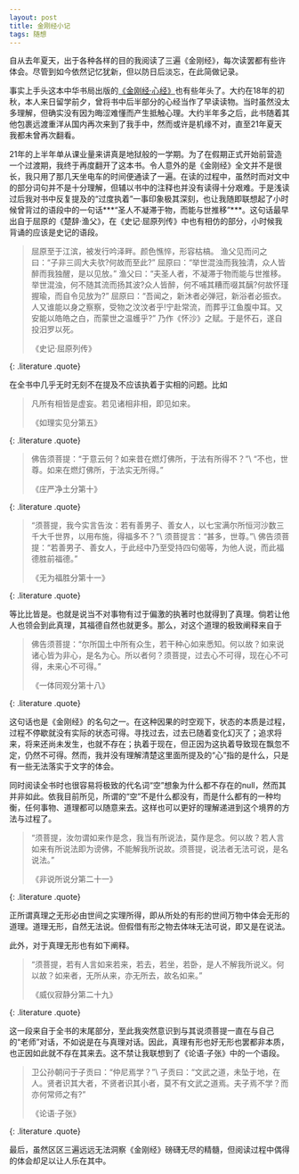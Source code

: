 ```yaml
---
layout: post
title: 金刚经小记
tags: 随想
---
```


自从去年夏天，出于各种各样的目的我阅读了三遍《金刚经》，每次读罢都有些许体会。尽管到如今依然记忆犹新，但以防日后淡忘，在此简做记录。

事实上手头这本中华书局出版的[《金刚经·心经》](https://book.douban.com/subject/4843456/)也有些年头了。大约在18年的初秋，本人来日留学前夕，曾将书中后半部分的心经当作了早读读物。当时虽然没太多理解，但确实没有因为晦涩难懂而产生抵触心理。大约半年多之后，此书随着其他包裹远渡重洋从国内再次来到了我手中，然而或许是机缘不对，直至21年夏天我都未曾再次翻看。

21年的上半年单从课业量来讲真是地狱般的一学期。为了在假期正式开始前营造一个过渡期，我终于再度翻开了这本书。令人意外的是《金刚经》全文并不是很长，我只用了那几天坐电车的时间便通读了一遍。在读的过程中，虽然时而对文中的部分词句并不是十分理解，但辅以书中的注释也并没有读得十分艰难。于是浅读过后我对书中反复提及的“过度执着”一事印象极其深刻，也让我随即联想起了小时候曾背过的语段中的一句话***“圣人不凝滞于物，而能与世推移”***。这句话最早出自于屈原的《楚辞·渔父》，在《史记·屈原列传》中也有相仿的部分，小时候我背诵的应该是史记的语段。

> 屈原至于江滨，被发行吟泽畔。颜色憔悴，形容枯槁。
> 渔父见而问之曰：“子非三闾大夫欤?何故而至此?”
> 屈原曰：“举世混浊而我独清，众人皆醉而我独醒，是以见放。”
> 渔父曰：“夫圣人者，不凝滞于物而能与世推移。举世混浊，何不随其流而扬其波?众人皆醉，何不哺其糟而啜其醨?何故怀瑾握瑜，而自令见放为?”
> 屈原曰：“吾闻之，新沐者必弹冠，新浴者必振衣。人又谁能以身之察察，受物之汶汶者乎!宁赴常流，而葬乎江鱼腹中耳。又安能以皓皓之白，而蒙世之温蠖乎?”
> 乃作《怀沙》之赋。于是怀石，遂自投汨罗以死。
> <footer>《史记·屈原列传》</footer>
{: .literature .quote}

在全书中几乎无时无刻不在提及不应该执着于实相的问题。比如

> 凡所有相皆是虚妄。若见诸相非相，即见如来。
> <footer>《如理实见分第五》</footer>
{: .literature .quote}

> 佛告须菩提：“于意云何？如来昔在燃灯佛所，于法有所得不？”\\
> “不也，世尊。如来在燃灯佛所，于法实无所得。”
> <footer>《庄严净土分第十》</footer>
{: .literature .quote}

> “须菩提，我今实言告汝：若有善男子、善女人，以七宝满尔所恒河沙数三千大千世界，以用布施，得福多不？”\\
> 须菩提言：“甚多，世尊。”\\
> 佛告须菩提：“若善男子、善女人，于此经中乃至受持四句偈等，为他人说，而此福德胜前福德。”
> <footer>《无为福胜分第十一》</footer>
{: .literature .quote}

等比比皆是。也就是说当不对事物有过于偏激的执著时也就得到了真理。倘若让他人也领会到此真理，其福德自然也就更多。那么，对这个道理的极致阐释来自于

> 佛告须菩提：“尔所国土中所有众生，若干种心如来悉知。何以故？如来说诸心皆为非心，是名为心。所以者何？须菩提，过去心不可得，现在心不可得，未来心不可得。”
> <footer>《一体同观分第十八》</footer>
{: .literature .quote}

这句话也是《金刚经》的名句之一。在这种因果的时空观下，状态的本质是过程，过程不停歇就没有实际的状态可得。寻找过去，过去已随着变化幻灭了；追求将来，将来还尚未发生，也就不存在；执着于现在，但正因为这执着导致现在飘忽不定，仍然不可得。然而，我并没有理解清楚这里面所提及的“心”指的是什么，只是有一些无法落实于文字的体会。

同时阅读全书时也很容易将极致的代名词“空”想象为什么都不存在的null，然而其并非如此。依我目前所见，所谓的“空”不是什么都没有，而是什么都有的一种均衡，任何事物、道理都可以随意来去。这样也可以更好的理解递进到这个境界的方法与过程了。

> “须菩提，汝勿谓如来作是念，我当有所说法，莫作是念。何以故？若人言如来有所说法即为谤佛，不能解我所说故。须菩提，说法者无法可说，是名说法。”
> <footer>《非说所说分第二十一》</footer>
{: .literature .quote}

正所谓真理之无形必由世间之实理所得，即从所处的有形的世间万物中体会无形的道理。道理无形，自然无法说。但假借有形之物去体味无法可说，即又是在说法。

此外，对于真理无形也有如下阐释。

> “须菩提，若有人言如来若来，若去，若坐，若卧，是人不解我所说义。何以故？如来者，无所从来，亦无所去，故名如来。”
> <footer>《威仪寂静分第二十九》</footer>
{: .literature .quote}

这一段来自于全书的末尾部分，至此我突然意识到与其说须菩提一直在与自己的“老师”对话，不如说是在与真理对话。因此，真理有形也好无形也罢都非本质，也正因如此就不存在其来去。这不禁让我联想到了《论语·子张》中的一个语段。

> 卫公孙朝问于子贡曰：“仲尼焉学？”\\
> 子贡曰：“文武之道，未坠于地，在人。贤者识其大者，不贤者识其小者，莫不有文武之道焉。夫子焉不学？而亦何常师之有?”
> <footer>《论语·子张》</footer>
{: .literature .quote}

最后，虽然区区三遍远远无法洞察《金刚经》磅礴无尽的精髓，但阅读过程中偶得的体会却足以让人乐在其中。
